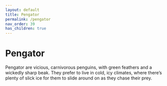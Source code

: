 ```yaml
---
layout: default
title: Pengator
permalink: /pengator
nav_order: 39
has_children: true
---
```


# Pengator

Pengator are vicious, carnivorous penguins, with green feathers and a wickedly sharp beak. They prefer to live in cold, icy climates, where there’s plenty of slick ice for them to slide around on as they chase their prey.